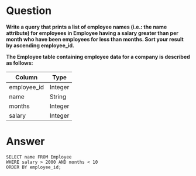# Question

**Write a query that prints a list of employee names (i.e.: the name attribute) for employees in Employee having a salary greater than  per month who have been employees for less than  months. Sort your result by ascending employee_id.**

**The Employee table containing employee data for a company is described as follows:**

| Column       | Type         |
|--------------|--------------|
| employee_id  | Integer      |
| name         | String       |
| months       | Integer      |
| salary       | Integer      |

# Answer

    SELECT name FROM Employee
    WHERE salary > 2000 AND months < 10
    ORDER BY employee_id;
